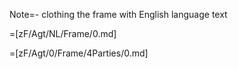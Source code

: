 Note=- clothing the frame with English language text

=[zF/Agt/NL/Frame/0.md] 

=[zF/Agt/0/Frame/4Parties/0.md]
